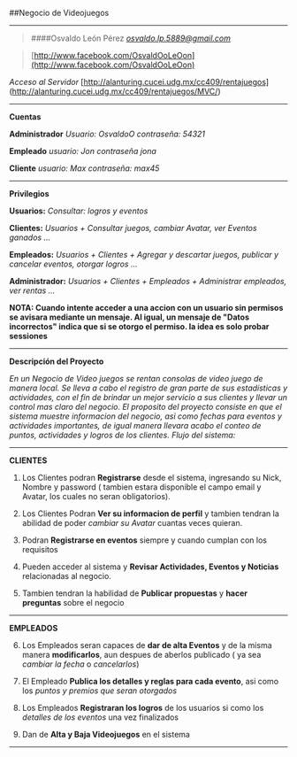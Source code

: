 ##Negocio de Videojuegos
___
>####Osvaldo León Pérez 
>*osvaldo.lp.5889@gmail.com*

>[http://www.facebook.com/OsvaldOoLeOon](http://www.facebook.com/OsvaldOoLeOon)

*Acceso al Servidor*
 [http://alanturing.cucei.udg.mx/cc409/rentajuegos] (http://alanturing.cucei.udg.mx/cc409/rentajuegos/MVC/)
 ___
**Cuentas**

 **Administrador**
  *Usuario: OsvaldoO*
  *contraseña: 54321*
 
 **Empleado**
  *usuario: Jon*
  *contraseña jona*
 
 **Cliente**
  *usuario: Max*
  *contraseña: max45*
  ___
 
 **Privilegios**
 
 **Usuarios:**  *Consultar: logros y eventos* 
 
 **Clientes:**  *Usuarios + Consultar juegos, cambiar Avatar, ver Eventos ganados ...*
 
 **Empleados:**  *Usuarios + Clientes + Agregar y descartar juegos, publicar y cancelar eventos, otorgar logros ...*
 
 **Administrador:** *Usuarios + Clientes + Empleados + Administrar empleados, ver rentas ...*

**NOTA: Cuando intente acceder a una accion con un usuario sin permisos se avisara mediante un mensaje. Al igual, un mensaje de "Datos incorrectos" indica que si se otorgo el permiso. la idea es solo probar sessiones**
___
**Descripción del Proyecto**

*En un Negocio de Video juegos se rentan consolas de video juego de manera local. Se lleva a cabo el registro de gran parte de sus estadísticas y actividades, con el fin de brindar un mejor servicio a sus clientes y llevar un control mas claro del negocio. El proposito del proyecto consiste en que el sistema muestre informacion del negocio, asi como fechas para eventos y actividades importantes, de igual manera llevara acabo el conteo de puntos, actividades y logros de los clientes. Flujo del sistema:*
___
**CLIENTES**

1. Los Clientes podran **Registrarse** desde el sistema, ingresando su Nick, Nombre y password ( tambien estara disponible el campo email y Avatar, los cuales no seran obligatorios). 

2. Los Clientes Podran **Ver su informacion de perfil** y tambien tendran la abilidad de poder *cambiar su Avatar* cuantas veces quieran. 

3. Podran **Registrarse en eventos** siempre y cuando cumplan con los requisitos 

4. Pueden acceder al sistema y **Revisar Actividades, Eventos y Noticias** relacionadas al negocio. 

5. Tambien tendran la habilidad de **Publicar propuestas** y **hacer preguntas** sobre el negocio
___
**EMPLEADOS** 

6. Los Empleados seran capaces de **dar de alta Eventos** y de la misma manera **modificarlos**, aun despues de aberlos publicado ( ya sea *cambiar la fecha* o *cancelarlos*) 

7. El Empleado **Publica los detalles y reglas para cada evento**, asi como los *puntos y premios que seran otorgados* 

8. Los Empleados **Registraran los logros** de los usuarios si como los *detalles de los eventos* una vez finalizados

9. Dan de **Alta y Baja Videojuegos** en el sistema
___


